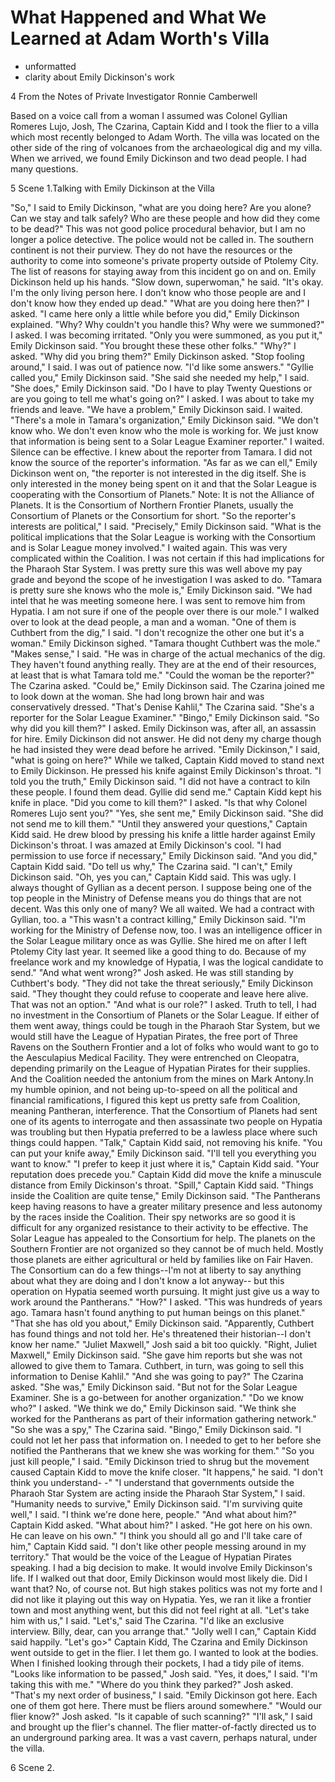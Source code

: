 # What Happened and What We Learned at Adam Worth's Villa #

* unformatted
* clarity about Emily Dickinson's work

4 From the Notes of Private Investigator Ronnie Camberwell

Based on a voice call from a woman I assumed was Colonel Gyllian Romeres
Lujo, Josh, The Czarina, Captain Kidd and I took the flier to a villa which
most recently belonged to Adam Worth. The villa was located on the other
side of the ring of volcanoes from the archaeological dig and my villa.
When we arrived, we found Emily Dickinson and two dead people. I had many
questions.

5 Scene 1.Talking with Emily Dickinson at the Villa

"So," I said to Emily Dickinson, "what are you doing here? Are you alone?
Can we stay and talk safely? Who are these people and how did they come to
be dead?"
This was not good police procedural behavior, but I am no longer a police
detective. The police would not be called in. The southern continent is not
their purview. They do not have the resources or the authority to come into
someone's private property outside of Ptolemy City. The list of reasons for
staying away from this incident go on and on.
Emily Dickinson held up his hands.
"Slow down, superwoman," he said. "It's okay. I'm the only living person
here. I don't know who those people are and I don't know how they ended up
dead."
"What are you doing here then?" I asked.
"I came here only a little while before you did," Emily Dickinson
explained.
"Why? Why couldn't you handle this? Why were we summoned?" I asked. I was
becoming irritated.
"Only you were summoned, as you put it," Emily Dickinson said. "You brought
these these other folks."
"Why?" I asked.
"Why did you bring them?" Emily Dickinson asked.
"Stop fooling around," I said. I was out of patience now. "I'd like some
answers."
"Gyllie called you," Emily Dickinson said.
"She said she needed my help," I said.
"She does," Emily Dickinson said.
"Do I have to play Twenty Questions or are you going to tell me what's
going on?" I asked. I was about to take my friends and leave.
"We have a problem," Emily Dickinson said.
I waited. "There's a mole in Tamara's organization," Emily Dickinson said.
"We don't know who. We don't even know who the mole is working for. We just
know that information is being sent to a Solar League Examiner reporter."
I waited. Silence can be effective. I knew about the reporter from Tamara.
I did not know the source of the reporter's information.
"As far as we can ell," Emily Dickinson went on, "the reporter is not
interested in the dig itself. She is only interested in the money being
spent on it and that the Solar League is cooperating with the Consortium of
Planets." Note: It is not the Alliance of Planets. It is the Consortium of
Northern Frontier Planets, usually the Consortium of Planets or the
Consortium for short.
"So the reporter's interests are political," I said.
"Precisely," Emily Dickinson said. "What is the political implications that
the Solar League is working with the Consortium and is Solar League money
involved."
I waited again. This was very complicated within the Coalition. I was not
certain if this had implications for the Pharaoh Star System. I was pretty
sure this was well above my pay grade and beyond the scope of he
investigation I was asked to do.
"Tamara is pretty sure she knows who the mole is," Emily Dickinson said.
"We had intel that he was meeting someone here. I was sent to remove him
from Hypatia. I am not sure if one of the people over there is our mole."
I walked over to look at the dead people, a man and a woman.
"One of them is Cuthbert from the dig," I said. "I don't recognize the
other one but it's a woman."
Emily Dickinson sighed. "Tamara thought Cuthbert was the mole."
"Makes sense," I said. "He was in charge of the actual mechanics of the
dig. They haven't found anything really. They are at the end of their
resources, at least that is what Tamara told me."
"Could the woman be the reporter?" The Czarina asked.
"Could be," Emily Dickinson said.
The Czarina joined me to look down at the woman. She had long brown hair
and was conservatively dressed.
"That's Denise Kahlil," The Czarina said. "She's a reporter for the Solar
League Examiner."
"Bingo," Emily Dickinson said.
"So why did you kill them?" I asked. Emily Dickinson was, after all, an
assassin for hire.
Emily Dickinson did not answer. He did not deny my charge though he had
insisted they were dead before he arrived.
"Emily Dickinson," I said, "what is going on here?"
While we talked, Captain Kidd moved to stand next to Emily Dickinson. He
pressed his knife against Emily Dickinson's throat.
"I told you the truth," Emily Dickinson said. "I did not have a contract to
kiln these people. I found them dead. Gyllie did send me."
Captain Kidd kept his knife in place.
"Did you come to kill them?" I asked. "Is that why Colonel Romeres Lujo
sent you?"
"Yes, she sent me," Emily Dickinson said. "She did not send me to kill
them."
"Until they answered your questions," Captain Kidd said. He drew blood by
pressing his knife a little harder against Emily Dickinson's throat. I was
amazed at Emily Dickinson's cool.
"I had permission to use force if necessary," Emily Dickinson said.
"And you did," Captain Kidd said.
"Do tell us why," The Czarina said.
"I can't," Emily Dickinson said.
"Oh, yes you can," Captain Kidd said.
This was ugly. I always thought of Gyllian as a decent person. I suppose
being one of the top people in the Ministry of Defense means you do things
that are not decent. Was this only one of many?
We all waited. We had a contract with Gyllian, too.
a "This wasn't a contract killing," Emily Dickinson said. "I'm working for
the Ministry of Defense now, too. I was an intelligence officer in the
Solar League military once as was Gyllie. She hired me on after I left
Ptolemy City last year. It seemed like a good thing to do. Because of my
freelance work and my knowledge of Hypatia, I was the logical candidate to
send."
"And what went wrong?" Josh asked. He was still standing by Cuthbert's
body.
"They did not take the threat seriously," Emily Dickinson said. "They
thought they could refuse to cooperate and leave here alive. That was not
an option."
"And what is our role?" I asked. Truth to tell, I had no investment in the
Consortium of Planets or the Solar League. If either of them went away,
things could be tough in the Pharaoh Star System, but we would still have
the League of Hypatian Pirates, the free port of Three Ravens on the
Southern Frontier and a lot of folks who would want to go to the
Aesculapius Medical Facility. They were entrenched on Cleopatra, depending
primarily on the League of Hypatian Pirates for their supplies. And the
Coalition needed the antonium from the mines on Mark Antony.In my humble
opinion, and not being up-to-speed on all the political and financial
ramifications, I figured this kept us pretty safe from Coalition, meaning
Pantheran, interference. That the Consortium of Planets had sent one of its
agents to interrogate and then assassinate two people on Hypatia was
troubling but then Hypatia preferred to be a lawless place where such
things could happen.
"Talk," Captain Kidd said, not removing his knife.
"You can put your knife away," Emily Dickinson said. "I'll tell you
everything you want to know."
"I prefer to keep it just where it is," Captain Kidd said. "Your reputation
does precede you."
Captain Kidd did move the knife a minuscule distance from Emily Dickinson's
throat.
"Spill," Captain Kidd said.
"Things inside the Coalition are quite tense," Emily Dickinson said. "The
Pantherans keep having reasons to have a greater military presence and less
autonomy by the races inside the Coalition. Their spy networks are so good
it is difficult for any organized resistance to their activity to be
effective. The Solar League has appealed to the Consortium for help. The
planets on the Southern Frontier are not organized so they cannot be of
much held. Mostly those planets are either agricultural or held by families
like on Fair Haven. The Consortium can do a few things--I'm not at liberty
to say anything about what they are doing and I don't know a lot anyway--
but this operation on Hypatia seemed worth pursuing. It might just give us
a way to work around the Pantherans."
"How?" I asked. "This was hundreds of years ago. Tamara hasn't found
anything to put human beings on this planet."
"That she has old you about," Emily Dickinson said. "Apparently, Cuthbert
has found things and not told her. He's threatened their historian--I don't
know her name."
"Juliet Maxwell," Josh said a bit too quickly.
"Right, Juliet Maxwell," Emily Dickinson said. "She gave him reports but
she was not allowed to give them to Tamara. Cuthbert, in turn, was going to
sell this information to Denise Kahlil."
"And she was going to pay?" The Czarina asked.
"She was," Emily Dickinson said. "But not for the Solar League Examiner.
She is a go-between for another organization."
"Do we know who?" I asked.
"We think we do," Emily Dickinson said. "We think she worked for the
Pantherans as part of their information gathering network."
"So she was a spy," The Czarina said.
"Bingo," Emily Dickinson said. "I could not let her pass that information
on. I needed to get to her before she notified the Pantherans that we knew
she was working for them."
"So you just kill people," I said.
"Emily Dickinson tried to shrug but the movement caused Captain Kidd to
move the knife closer. "It happens," he said. "I don't think you understand-
-"
"I understand that governments outside the Pharaoh Star System are acting
inside the Pharaoh Star System," I said.
"Humanity needs to survive," Emily Dickinson said.
"I'm surviving quite well," I said. "I think we're done here, people."
"And what about him?" Captain Kidd asked.
"What about him?" I asked. "He got here on his own. He can leave on his
own."
"I think you should all go and I'll take care of him," Captain Kidd said.
"I don't like other people messing around in my territory."
That would be the voice of the League of Hypatian Pirates speaking.
I had a big decision to make. It would involve Emily Dickinson's life. If I
walked out that door, Emily Dickinson would most likely die. Did I want
that? No, of course not. But high stakes politics was not my forte and I
did not like it playing out this way on Hypatia. Yes, we ran it like a
frontier town and most anything went, but this did not feel right at all.
"Let's take him with us," I said.
"Let's," said The Czarina. "I'd like an exclusive interview. Billy, dear,
can you arrange that."
"Jolly well I can," Captain Kidd said happily. "Let's go>"
Captain Kidd, The Czarina and Emily Dickinson went outside to get in the
flier. I let them go. I wanted to look at the bodies.
When I finished looking through their pockets, I had a tidy pile of items.
"Looks like information to be passed," Josh said.
"Yes, it does," I said. "I'm taking this with me."
"Where do you think they parked?" Josh asked.
"That's my next order of business," I said. "Emily Dickinson got here. Each
one of them got here. There must be fliers around somewhere."
"Would our flier know?" Josh asked. "Is it capable of such scanning?"
"I'll ask," I said and brought up the flier's channel.
The flier matter-of-factly directed us to an underground parking area. It
was a vast cavern, perhaps natural, under the villa.

6 Scene 2. 
